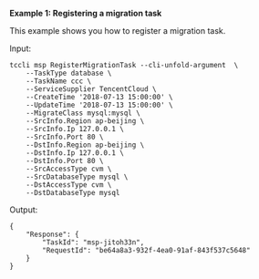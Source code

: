 **Example 1: Registering a migration task**

This example shows you how to register a migration task.

Input: 

```
tccli msp RegisterMigrationTask --cli-unfold-argument  \
    --TaskType database \
    --TaskName ccc \
    --ServiceSupplier TencentCloud \
    --CreateTime '2018-07-13 15:00:00' \
    --UpdateTime '2018-07-13 15:00:00' \
    --MigrateClass mysql:mysql \
    --SrcInfo.Region ap-beijing \
    --SrcInfo.Ip 127.0.0.1 \
    --SrcInfo.Port 80 \
    --DstInfo.Region ap-beijing \
    --DstInfo.Ip 127.0.0.1 \
    --DstInfo.Port 80 \
    --SrcAccessType cvm \
    --SrcDatabaseType mysql \
    --DstAccessType cvm \
    --DstDatabaseType mysql
```

Output: 
```
{
    "Response": {
        "TaskId": "msp-jitoh33n",
        "RequestId": "be64a8a3-932f-4ea0-91af-843f537c5648"
    }
}
```

